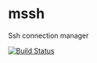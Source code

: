 # mssh
Ssh connection manager

[![Build Status](https://travis-ci.org/foofilers/mssh.svg?branch=master)](https://travis-ci.org/foofilers/mssh)
